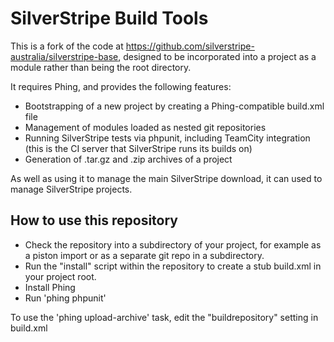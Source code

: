 SilverStripe Build Tools
========================

This is a fork of the code at https://github.com/silverstripe-australia/silverstripe-base, designed to be incorporated into a project as a module rather than being the root directory.

It requires Phing, and provides the following features:

 * Bootstrapping of a new project by creating a Phing-compatible build.xml file
 * Management of modules loaded as nested git repositories
 * Running SilverStripe tests via phpunit, including TeamCity integration (this is the CI server that SilverStripe runs its builds on)
 * Generation of .tar.gz and .zip archives of a project

As well as using it to manage the main SilverStripe download, it can used to manage SilverStripe projects.

How to use this repository
--------------------------

 * Check the repository into a subdirectory of your project, for example as a piston import or as a separate git repo in a subdirectory.
 * Run the "install" script within the repository to create a stub build.xml in your project root.
 * Install Phing
 * Run 'phing phpunit'

To use the 'phing upload-archive' task, edit the "buildrepository" setting in build.xml
